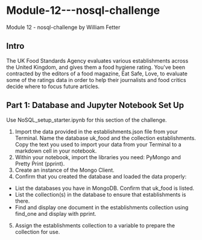 # Module-12---nosql-challenge
Module 12 - nosql-challenge by William Fetter

## Intro

The UK Food Standards Agency evaluates various establishments across the United Kingdom, and gives them a food hygiene rating. You've been contracted by the editors of a food magazine, Eat Safe, Love, to evaluate some of the ratings data in order to help their journalists and food critics decide where to focus future articles.

## Part 1: Database and Jupyter Notebook Set Up

Use NoSQL_setup_starter.ipynb for this section of the challenge.

1. Import the data provided in the establishments.json file from your Terminal. Name the database uk_food and the collection establishments. Copy the text you used to import your data from your Terminal to a markdown cell in your notebook.
2. Within your notebook, import the libraries you need: PyMongo and Pretty Print (pprint).
3. Create an instance of the Mongo Client.
4. Confirm that you created the database and loaded the data properly:
  - List the databases you have in MongoDB. Confirm that uk_food is listed.
  - List the collection(s) in the database to ensure that establishments is there.
  - Find and display one document in the establishments collection using find_one and display with pprint.
5. Assign the establishments collection to a variable to prepare the collection for use.
